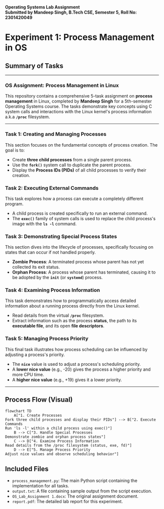 **Operating Systems Lab Assignment**  
**Submitted by Mandeep Singh, B.Tech CSE, Semester 5, Roll No: 2301420049**

# Experiment 1: Process Management in OS

## Summary of Tasks

---

### OS Assignment: Process Management in Linux

This repository contains a comprehensive 5-task assignment on **process management** in Linux, completed by **Mandeep Singh** for a 5th-semester Operating Systems course. The tasks demonstrate key concepts using C system calls and interactions with the Linux kernel's process information a.k.a **`/proc`** filesystem.

---

### **Task 1: Creating and Managing Processes**

This section focuses on the fundamental concepts of process creation. The goal is to:

- Create **three child processes** from a single parent process.
- Use the **`fork()`** system call to duplicate the parent process.
- Display the **Process IDs (PIDs)** of all child processes to verify their creation.

### **Task 2: Executing External Commands**

This task explores how a process can execute a completely different program.

- A child process is created specifically to run an external command.
- The **`exec()`** family of system calls is used to replace the child process's image with the **`ls -l`** command.

### **Task 3: Demonstrating Special Process States**

This section dives into the lifecycle of processes, specifically focusing on states that can occur if not handled properly.

- **Zombie Process**: A terminated process whose parent has not yet collected its exit status.
- **Orphan Process**: A process whose parent has terminated, causing it to be adopted by the **`init`** (or **`systemd`**) process.

### **Task 4: Examining Process Information**

This task demonstrates how to programmatically access detailed information about a running process directly from the Linux kernel.

- Read details from the virtual **`/proc`** filesystem.
- Extract information such as the process **status**, the path to its **executable file**, and its open **file descriptors**.

### **Task 5: Managing Process Priority**

This final task illustrates how process scheduling can be influenced by adjusting a process's priority.

- The **`nice`** value is used to adjust a process's scheduling priority.
- A **lower nice value** (e.g., -20) gives the process a higher priority and more CPU time.
- A **higher nice value** (e.g., +19) gives it a lower priority.

---

## Process Flow (Visual)

```mermaid
flowchart TD
    A["1. Create Processes
Fork three child processes and display their PIDs"] --> B["2. Execute Commands
Run 'ls -l' within a child process using exec()"]
    B --> C["3. Handle Special Processes
Demonstrate zombie and orphan process states"]
    C --> D["4. Examine Process Information
Read details from the /proc filesystem (status, exe, fd)"]
    D --> E["5. Manage Process Priority
Adjust nice values and observe scheduling behavior"]

```

## Included Files

- `process_management.py`: The main Python script containing the implementation for all tasks.
- `output.txt`: A file containing sample output from the script execution.
- `OS_Lab_Assignment 1.docx`: The original assignment document.
- `report.pdf`: The detailed lab report for this experiment.
